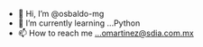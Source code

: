 - 👋 Hi, I’m @osbaldo-mg
- 🌱 I’m currently learning ...Python
- 📫 How to reach me ...omartinez@sdia.com.mx

<!---
osbaldo-mg/osbaldo-mg is a ✨ special ✨ repository because its `README.md` (this file) appears on your GitHub profile.
You can click the Preview link to take a look at your changes.
--->
